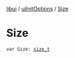 [libui](../index.md) / [uiInitOptions](index.md) / [Size](./-size.md)

# Size

`var Size: `[`size_t`](../../platform.posix/size_t.md)